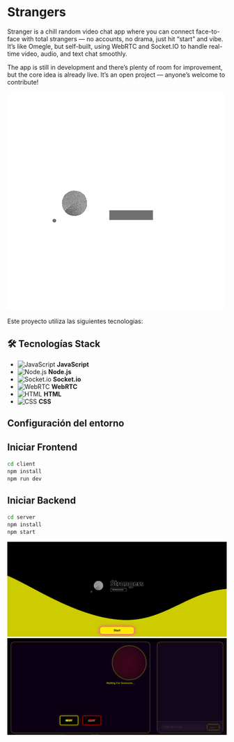 # Strangers

Stranger is a chill random video chat app where you can connect face-to-face with total strangers — no accounts, no drama, just hit “start” and vibe. It’s like Omegle, but self-built, using WebRTC and Socket.IO to handle real-time video, audio, and text chat smoothly.

The app is still in development and there’s plenty of room for improvement, but the core idea is already live. It’s an open project — anyone’s welcome to contribute!



![strangers-logo](./client//public/black%20yellow%20minimalist%20Idea%20Logo.gif)

Este proyecto utiliza las siguientes tecnologías:

## 🛠️ Tecnologías Stack
- ![JavaScript](https://img.shields.io/badge/JavaScript-323330?style=flat&logo=javascript&logoColor=F7DF1E) **JavaScript**
- ![Node.js](https://img.shields.io/badge/Node.js-43853D?style=flat&logo=node.js&logoColor=white) **Node.js**
- ![Socket.io](https://img.shields.io/badge/Socket.io-010101?style=flat&logo=socket.io&logoColor=white) **Socket.io**
- ![WebRTC](https://img.shields.io/badge/WebRTC-333333?style=flat&logo=webrtc&logoColor=white) **WebRTC**
- ![HTML](https://img.shields.io/badge/HTML-E34F26?style=flat&logo=html5&logoColor=white) **HTML**
- ![CSS](https://img.shields.io/badge/CSS-1572B6?style=flat&logo=css3&logoColor=white) **CSS**

## Configuración del entorno


## Iniciar Frontend

```bash
cd client
npm install
npm run dev
```

## Iniciar Backend

```bash
cd server
npm install
npm start
```


![Inicio](/client//public//CAPTURAS//INICIO.png)
![Video](/client//public//CAPTURAS/VIDEO.png)
